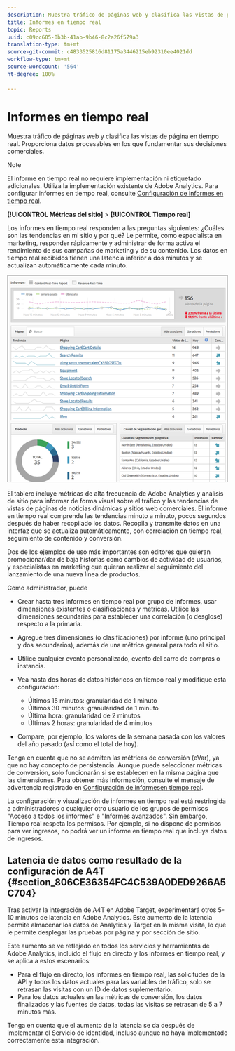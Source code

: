 ```yaml
---
description: Muestra tráfico de páginas web y clasifica las vistas de página en tiempo real. Proporciona datos procesables en los que fundamentar sus decisiones comerciales.
title: Informes en tiempo real
topic: Reports
uuid: c09cc605-0b3b-41ab-9b46-8c2a26f579a3
translation-type: tm+mt
source-git-commit: c4833525816d81175a3446215eb92310ee4021dd
workflow-type: tm+mt
source-wordcount: '564'
ht-degree: 100%

---
```



# Informes en tiempo real

Muestra tráfico de páginas web y clasifica las vistas de página en tiempo real. Proporciona datos procesables en los que fundamentar sus decisiones comerciales.

>[!NOTE]
>
>El informe en tiempo real no requiere implementación ni etiquetado adicionales. Utiliza la implementación existente de Adobe Analytics. Para configurar informes en tiempo real, consulte  [Configuración de informes en tiempo real](/help/admin/admin/realtime/t-realtime-admin.md).

**[!UICONTROL Métricas del sitio]** > **[!UICONTROL Tiempo real]**

Los informes en tiempo real responden a las preguntas siguientes: ¿Cuáles son las tendencias en mi sitio y por qué? Le permite, como especialista en marketing, responder rápidamente y administrar de forma activa el rendimiento de sus campañas de marketing y de su contenido. Los datos en tiempo real recibidos tienen una latencia inferior a dos minutos y se actualizan automáticamente cada minuto.

![](assets/report-realtime.png)

El tablero incluye métricas de alta frecuencia de Adobe Analytics y análisis de sitio para informar de forma visual sobre el tráfico y las tendencias de vistas de páginas de noticias dinámicas y sitios web comerciales. El informe en tiempo real comprende las tendencias minuto a minuto, pocos segundos después de haber recopilado los datos. Recopila y transmite datos en una interfaz que se actualiza automáticamente, con correlación en tiempo real, seguimiento de contenido y conversión.

Dos de los ejemplos de uso más importantes son editores que quieran promocionar/dar de baja historias como cambios de actividad de usuarios, y especialistas en marketing que quieran realizar el seguimiento del lanzamiento de una nueva línea de productos.

Como administrador, puede

* Crear hasta tres informes en tiempo real por grupo de informes, usar dimensiones existentes o clasificaciones y métricas. Utilice las dimensiones secundarias para establecer una correlación (o desglose) respecto a la primaria.
* Agregue tres dimensiones (o clasificaciones) por informe (uno principal y dos secundarios), además de una métrica general para todo el sitio.
* Utilice cualquier evento personalizado, evento del carro de compras o instancia.
* Vea hasta dos horas de datos históricos en tiempo real y modifique esta configuración:

   * Últimos 15 minutos: granularidad de 1 minuto
   * Últimos 30 minutos: granularidad de 1 minuto
   * Última hora: granularidad de 2 minutos
   * Últimas 2 horas: granularidad de 4 minutos

* Compare, por ejemplo, los valores de la semana pasada con los valores del año pasado (así como el total de hoy).

Tenga en cuenta que no se admiten las métricas de conversión (eVar), ya que no hay concepto de persistencia. Aunque puede seleccionar métricas de conversión, solo funcionarán si se establecen en la misma página que las dimensiones. Para obtener más información, consulte el mensaje de advertencia registrado en [Configuración de informesen tiempo real](/help/admin/admin/realtime/t-realtime-admin.md).

La configuración y visualización de informes en tiempo real está restringida a administradores o cualquier otro usuario de los grupos de permisos &quot;Acceso a todos los informes&quot; e &quot;Informes avanzados&quot;. Sin embargo, Tiempo real respeta los permisos. Por ejemplo, si no dispone de permisos para ver ingresos, no podrá ver un informe en tiempo real que incluya datos de ingresos.

## Latencia de datos como resultado de la configuración de A4T  {#section_806CE36354FC4C539A0DED9266A5C704}

Tras activar la integración de A4T en Adobe Target, experimentará otros 5-10 minutos de latencia en Adobe Analytics. Este aumento de la latencia permite almacenar los datos de Analytics y Target en la misma visita, lo que le permite desplegar las pruebas por página y por sección de sitio.

Este aumento se ve reflejado en todos los servicios y herramientas de Adobe Analytics, incluido el flujo en directo y los informes en tiempo real, y se aplica a estos escenarios:

* Para el flujo en directo, los informes en tiempo real, las solicitudes de la API y todos los datos actuales para las variables de tráfico, solo se retrasan las visitas con un ID de datos suplementario.
* Para los datos actuales en las métricas de conversión, los datos finalizados y las fuentes de datos, todas las visitas se retrasan de 5 a 7 minutos más.

Tenga en cuenta que el aumento de la latencia se da después de implementar el Servicio de identidad, incluso aunque no haya implementado correctamente esta integración.
